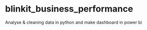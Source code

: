# blinkit_business_performance
Analyse &amp; cleaning data in python and make dashboard in power bi
